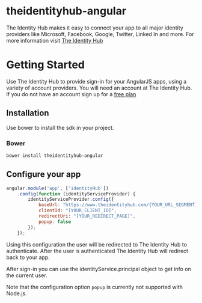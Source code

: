 theidentityhub-angular
======================

The Identity Hub makes it easy to connect your app to all major identity providers like Microsoft, Facebook, Google, Twitter, Linked In and more. For more information visit [The Identity Hub](https://www.theidentityhub.com)

Getting Started
===============

Use The Identity Hub to provide sign-in for your AngularJS apps, using a variety of account providers. You will need an account at The Identity Hub. If you do not have an account sign up for a [free plan](https://www.theidentityhub.com/#pricing)

## Installation

Use bower to install the sdk in your project.

### Bower

````bash
bower install theidentityhub-angular
````

## Configure your app

````js
angular.module('app', ['identityHub'])
    .config(function (identityServiceProvider) {
        identityServiceProvider.config({
            baseUrl: "https://www.theidentityhub.com/{YOUR_URL_SEGMENT}",
            clientId: "[YOUR_CLIENT_ID]",
            redirectUri: "[YOUR_REDIRECT_PAGE]",
            popup: false
        });
    });
````

Using this configuration the user will be redirected to The Identity Hub to authenticate. After the user is authenticated The Identity Hub will redirect back to your app.

After sign-in you can use the identityService.principal object to get info on the current user.

Note that the configuration option `popup` is currently not supported with Node.js.